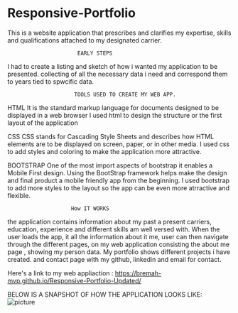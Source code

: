 # Responsive-Portfolio
This is a website application that prescribes and clarifies my expertise, skills and qualifications
attached to my designated carrier.

                          EARLY STEPS
  I had to create a listing and sketch of how i wanted my application to be presented. collecting 
  of all the necessary data i need and correspond them to years tied to spwcific data.

                         TOOLS USED TO CREATE MY WEB APP.

HTML 
It is the standard markup language for documents designed to be displayed in a web browser I used html to design the structure or the first layout of the application

CSS 
CSS stands for Cascading Style Sheets and describes how HTML elements are to be displayed on screen, paper, or in other media. I used css to add styles and coloring to make the application more attractive.

BOOTSTRAP 
One of the most import aspects of bootstrap it enables a Mobile First design. Using the BootStrap framework helps make the design and final product a mobile friendly app from the beginning. I used bootstrap to add more styles to the layout so the app can be even more atrractive and flexible. 

                        How IT WORKS
 the application contains information about my past a present carriers, education, experience and different skills am well versed with.
 When the user loads the app, it all the information  about it me, user can then navigate through the different pages, on my web application consisting the about me page , showing my person data.
 My portfolio shows different projects i have created. and contact page with my github, linkedin and email for contact.

 Here's a link to my web appliaction : https://bremah-mvp.github.io/Responsive-Portfolio-Updated/

 BELOW IS A SNAPSHOT OF HOW THE APPLICATION LOOKS LIKE:
 ![picture](https://github.com/Bremah-mvp/Responsive-Portfolio-Updated/blob/master/assets/snap.png)                    